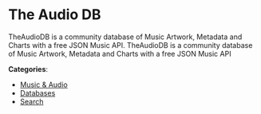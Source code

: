 # The Audio DB


TheAudioDB is a community database of Music Artwork, Metadata and Charts with a free JSON Music API. TheAudioDB is a community database of Music Artwork, Metadata and Charts with a free JSON Music API



**Categories**:
- [Music & Audio](https://github.com/apis-list/apis-list#music-and-audio)
- [Databases](https://github.com/apis-list/apis-list#databases)
- [Search](https://github.com/apis-list/apis-list#search)






